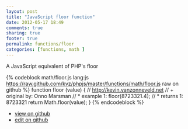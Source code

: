 ```yaml
---
layout: post
title: "JavaScript floor function"
date: 2012-05-17 18:49
comments: true
sharing: true
footer: true
permalink: functions/floor
categories: [functions, math ]
---
```

A JavaScript equivalent of PHP's floor
<!-- more -->
{% codeblock math/floor.js lang:js https://raw.github.com/kvz/phpjs/master/functions/math/floor.js raw on github %}
function floor (value) {
    // http://kevin.vanzonneveld.net
    // +   original by: Onno Marsman
    // *     example 1: floor(8723321.4);
    // *     returns 1: 8723321
    return Math.floor(value);
}
{% endcodeblock %}
<ul>
 <li><a href="https://github.com/kvz/phpjs/blob/master/functions/math/floor.js">view on github</a></li>
 <li><a href="https://github.com/kvz/phpjs/edit/master/functions/math/floor.js">edit on github</a></li>
</ul>
